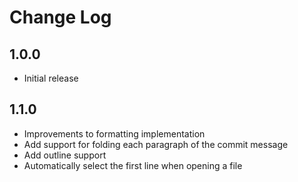 # Change Log

## 1.0.0

- Initial release

## 1.1.0

- Improvements to formatting implementation
- Add support for folding each paragraph of the commit message
- Add outline support
- Automatically select the first line when opening a file
